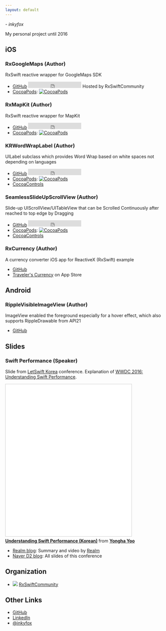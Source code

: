 ```yaml
---
layout: default
---
```


*- inkyfox*

My personal project until 2016

## iOS 

### RxGoogleMaps (Author)
RxSwift reactive wrapper for GoogleMaps SDK

* [GitHub](https://github.com/RxSwiftCommunity/RxGoogleMaps)
  <iframe src="https://ghbtns.com/github-btn.html?user=RxSwiftCommunity&amp;repo=RxGoogleMaps&amp;type=watch&amp;count=true"
  allowtransparency="true" frameborder="0" scrolling="0" width="170px" height="20px" valigh="center"></iframe>
  Hosted by RxSwiftCommunity
* [CocoaPods](https://cocoapods.org/pods/RxGoogleMaps): [![CocoaPods](https://img.shields.io/cocoapods/dt/RxGoogleMaps.svg)](https://cocoapods.org/pods/RxGoogleMaps)

### RxMapKit (Author)
RxSwift reactive wrapper for MapKit

* [GitHub](https://github.com/inkyfox/RxMapKit)
  <iframe src="https://ghbtns.com/github-btn.html?user=inkyfox&amp;repo=RxMapKit&amp;type=watch&amp;count=true"
  allowtransparency="true" frameborder="0" scrolling="0" width="170px" height="20px" valigh="center"></iframe>
* [CocoaPods](https://cocoapods.org/pods/RxMapKit): [![CocoaPods](https://img.shields.io/cocoapods/dt/RxMapKit.svg)](https://cocoapods.org/pods/RxMapKit)

### KRWordWrapLabel (Author)
UILabel subclass which provides Word Wrap based on white spaces not depending on languages

* [GitHub](https://github.com/inkyfox/KRWordWrapLabel)
  <iframe src="https://ghbtns.com/github-btn.html?user=inkyfox&amp;repo=KRWordWrapLabel&amp;type=watch&amp;count=true"
  allowtransparency="true" frameborder="0" scrolling="0" width="170px" height="20px" valigh="center"></iframe>
* [CocoaPods](https://cocoapods.org/pods/KRWordWrapLabel): [![CocoaPods](https://img.shields.io/cocoapods/dt/KRWordWrapLabel.svg)](https://cocoapods.org/pods/KRWordWrapLabel)
* [CocoaControls](https://www.cocoacontrols.com/controls/krwordwraplabel)

### SeamlessSlideUpScrollView (Author)
Slide-up UIScrollView/UITableView that can be Scrolled Continuously after reached to top edge by Dragging

* [GitHub](https://github.com/inkyfox/SeamlessSlideUpScrollView)
  <iframe src="https://ghbtns.com/github-btn.html?user=inkyfox&amp;repo=SeamlessSlideUpScrollView&amp;type=watch&amp;count=true"
  allowtransparency="true" frameborder="0" scrolling="0" width="170px" height="20px" valigh="center"></iframe>
* [CocoaPods](https://cocoapods.org/pods/SeamlessSlideUpScrollView): [![CocoaPods](https://img.shields.io/cocoapods/dt/SeamlessSlideUpScrollView.svg)](https://cocoapods.org/pods/SeamlessSlideUpScrollView)
* [CocoaControls](https://www.cocoacontrols.com/controls/seamlessslideupscrollview)

### RxCurrency (Author)
A currency converter iOS app for ReactiveX (RxSwift) example

* [GitHub](https://github.com/inkyfox/RxCurrency_iOS)
* [Traveler's Currency](https://itunes.apple.com/app/travelers-currency/id1159387659?mt=8) on App Store

## Android

### RippleVisibleImageView (Author)
ImageView enabled the foreground especially for a hover effect, which also supports RippleDrawable from API21

* [GitHub](https://github.com/inkyfox/RippleVisibleImageView)

## Slides

### Swift Performance (Speaker)
Slide from [LetSwift Korea](http://www.letswift.kr/2016/) conference. Explanation of [WWDC 2016: Understanding Swift Performance](https://developer.apple.com/videos/play/wwdc2016/416/).

   <iframe src="//www.slideshare.net/slideshow/embed_code/key/ElCvHgMdWOdZ1N" width="80%" height="485" frameborder="0" marginwidth="0" marginheight="0" scrolling="no" style="border:1px solid #CCC; border-width:1px; margin-bottom:5px; max-width: 100%;" allowfullscreen> </iframe> <div style="margin-bottom:5px"> <strong> <a href="//www.slideshare.net/YongHaYoo/ss-63881606" title="스위프트 성능 이해하기" target="_blank">Understanding Swift Performance (Korean)</a> </strong> from <strong><a href="//www.slideshare.net/YongHaYoo" target="_blank">Yongha Yoo</a></strong> </div>

* [Realm blog](https://realm.io/kr/news/letswift-swift-performance/): Summary and video by [Realm](https://realm.io/)
* [Naver D2 blog](http://d2.naver.com/news/8290319): All slides of this conference

## Organization

* [<img src="https://avatars3.githubusercontent.com/u/15903991?v=3&s=25">](https://github.com/RxSwiftCommunity) [RxSwiftCommunity](https://github.com/RxSwiftCommunity)

## Other Links

* [GitHub](https://github.com/inkyfox)
* [LinkedIn](https://kr.linkedin.com/in/yoyoo)
* [@inkyfox](https://twitter.com/inkyfox)


